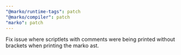 ```yaml
---
"@marko/runtime-tags": patch
"@marko/compiler": patch
"marko": patch
---
```


Fix issue where scriptlets with comments were being printed without brackets when printing the marko ast.
